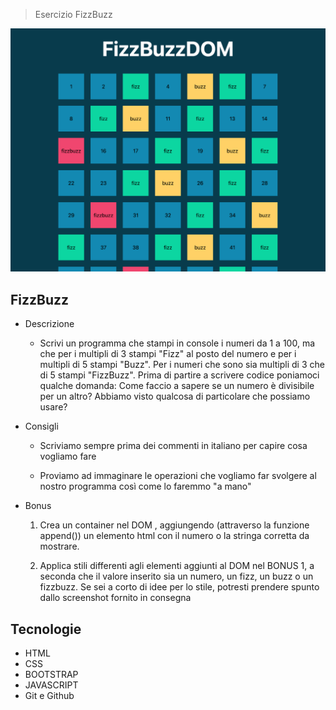 > Esercizio FizzBuzz

![preview](./.github/preview.png)

## FizzBuzz

- Descrizione

  - Scrivi un programma che stampi in console i numeri da 1 a 100,
    ma che per i multipli di 3 stampi "Fizz" al posto del numero e per i multipli di 5 stampi "Buzz".
    Per i numeri che sono sia multipli di 3 che di 5 stampi "FizzBuzz".
    Prima di partire a scrivere codice poniamoci qualche domanda:
    Come faccio a sapere se un numero è divisibile per un altro?
    Abbiamo visto qualcosa di particolare che possiamo usare?

- Consigli

  - Scriviamo sempre prima dei commenti in italiano per capire cosa vogliamo fare

  - Proviamo ad immaginare le operazioni che vogliamo far svolgere al nostro programma così come lo faremmo "a mano"

- Bonus

  1. Crea un container nel DOM , aggiungendo (attraverso la funzione append()) un elemento html con il numero o la stringa corretta da mostrare.

  2. Applica stili differenti agli elementi aggiunti al DOM nel BONUS 1, a seconda che il valore inserito sia un numero, un fizz, un buzz o un fizzbuzz.
     Se sei a corto di idee per lo stile, potresti prendere spunto dallo screenshot fornito in consegna

## Tecnologie

- HTML
- CSS
- BOOTSTRAP
- JAVASCRIPT
- Git e Github
